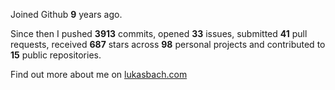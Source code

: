 Joined Github **9** years ago.

Since then I pushed **3913** commits, opened **33** issues, submitted **41** pull requests, received **687** stars across **98** personal projects and contributed to **15** public repositories.

Find out more about me on [lukasbach.com](https://lukasbach.com)
